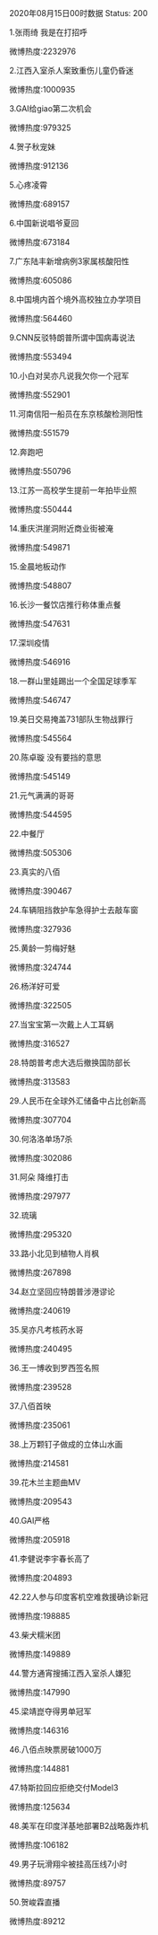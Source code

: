 2020年08月15日00时数据
Status: 200

1.张雨绮 我是在打招呼

微博热度:2232976

2.江西入室杀人案致重伤儿童仍昏迷

微博热度:1000935

3.GAI给giao第二次机会

微博热度:979325

4.贺子秋宠妹

微博热度:912136

5.心疼凌霄

微博热度:689157

6.中国新说唱爷夏回

微博热度:673184

7.广东陆丰新增病例3家属核酸阳性

微博热度:605086

8.中国境内首个境外高校独立办学项目

微博热度:564460

9.CNN反驳特朗普所谓中国病毒说法

微博热度:553494

10.小白对吴亦凡说我欠你一个冠军

微博热度:552901

11.河南信阳一船员在东京核酸检测阳性

微博热度:551579

12.奔跑吧

微博热度:550796

13.江苏一高校学生提前一年拍毕业照

微博热度:550444

14.重庆洪崖洞附近商业街被淹

微博热度:549871

15.金晨地板动作

微博热度:548807

16.长沙一餐饮店推行称体重点餐

微博热度:547631

17.深圳疫情

微博热度:546916

18.一群山里娃踢出一个全国足球季军

微博热度:546747

19.美日交易掩盖731部队生物战罪行

微博热度:545564

20.陈卓璇 没有要挡的意思

微博热度:545149

21.元气满满的哥哥

微博热度:544595

22.中餐厅

微博热度:505306

23.真实的八佰

微博热度:390467

24.车辆阻挡救护车急得护士去敲车窗

微博热度:327936

25.黄龄一剪梅好魅

微博热度:324744

26.杨洋好可爱

微博热度:322505

27.当宝宝第一次戴上人工耳蜗

微博热度:316527

28.特朗普考虑大选后撤换国防部长

微博热度:313583

29.人民币在全球外汇储备中占比创新高

微博热度:307704

30.何洛洛单场7杀

微博热度:302086

31.阿朵 降维打击

微博热度:297977

32.琉璃

微博热度:295320

33.路小北见到植物人肖枫

微博热度:267898

34.赵立坚回应特朗普涉港谬论

微博热度:240619

35.吴亦凡考核药水哥

微博热度:240495

36.王一博收到罗西签名照

微博热度:239528

37.八佰首映

微博热度:235061

38.上万颗钉子做成的立体山水画

微博热度:214581

39.花木兰主题曲MV

微博热度:209543

40.GAI严格

微博热度:205918

41.李健说李宇春长高了

微博热度:204893

42.22人参与印度客机空难救援确诊新冠

微博热度:198885

43.柴犬糯米团

微博热度:149889

44.警方通宵搜捕江西入室杀人嫌犯

微博热度:147990

45.梁靖崑夺得男单冠军

微博热度:146316

46.八佰点映票房破1000万

微博热度:144881

47.特斯拉回应拒绝交付Model3

微博热度:125634

48.美军在印度洋基地部署B2战略轰炸机

微博热度:106182

49.男子玩滑翔伞被挂高压线7小时

微博热度:89757

50.贺峻霖直播

微博热度:89212

